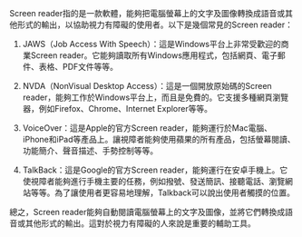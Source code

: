 

Screen reader指的是一款軟體，能夠把電腦螢幕上的文字及圖像轉換成語音或其他形式的輸出，以協助視力有障礙的使用者。以下是幾個常見的Screen reader：

1. JAWS（Job Access With Speech）：這是Windows平台上非常受歡迎的商業Screen reader。它能夠讀取所有Windows應用程式，包括網頁、電子郵件、表格、PDF文件等等。

2. NVDA（NonVisual Desktop Access）：這是一個開放原始碼的Screen reader，能夠工作於Windows平台上，而且是免費的。它支援多種網頁瀏覽器，例如Firefox、Chrome、Internet Explorer等等。

3. VoiceOver：這是Apple的官方Screen reader，能夠運行於Mac電腦、iPhone和iPad等產品上。讓視障者能夠使用蘋果的所有產品，包括螢幕閱讀、功能簡介、聲音描述、手勢控制等等。

4. TalkBack：這是Google的官方Screen reader，能夠運行在安卓手機上。它使視障者能夠進行手機主要的任務，例如撥號、發送簡訊、接聽電話、瀏覽網站等等。為了讓使用者更容易地理解，Talkback可以說出使用者觸摸的位置。

總之，Screen reader能夠自動閱讀電腦螢幕上的文字及圖像，並將它們轉換成語音或其他形式的輸出。這對於視力有障礙的人來說是重要的輔助工具。